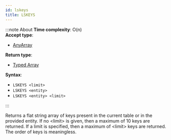 ```yaml
---
id: lskeys
title: LSKEYS
---
```


:::note About
**Time complexity**: O(n)  
**Accept type**:

- [AnyArray](../protocol/data-types.md#any-array)

**Return type**:

- [Typed Array](../protocol/data-types.md#typed-array)

**Syntax**:

- `LSKEYS <limit>`
- `LSKEYS <entity>`
- `LSKEYS <entity> <limit>`

:::

Returns a flat string array of keys present in the current table or in the provided entity.
If no &lt;limit&gt; is given, then a maximum of 10 keys are returned. If a limit is specified,
then a maximum of &lt;limit&gt; keys are returned. The order of keys is meaningless.

